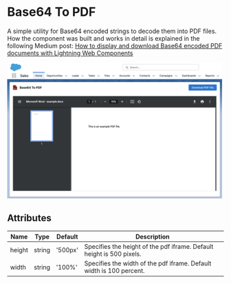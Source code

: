 # Base64 To PDF

A simple utility for Base64 encoded strings to decode them into PDF files. How the component was built and works in detail is explained in the following Medium post: [How to display and download Base64 encoded PDF documents with Lightning Web Components](https://javascript.plainenglish.io/how-to-display-and-download-base64-encoded-pdf-documents-with-lightning-web-components-d4a10c7fa4c3)

<img src="../../../../../images/base64-to-pdf.png" alt="base64-to-pdf" width="500"/>

## Attributes

| Name   | Type   | Default | Description                                                           |
| ------ | ------ | ------- | --------------------------------------------------------------------- |
| height | string | '500px' | Specifies the height of the pdf iframe. Default height is 500 pixels. |
| width  | string | '100%'  | Specifies the width of the pdf iframe. Default width is 100 percent.  |
